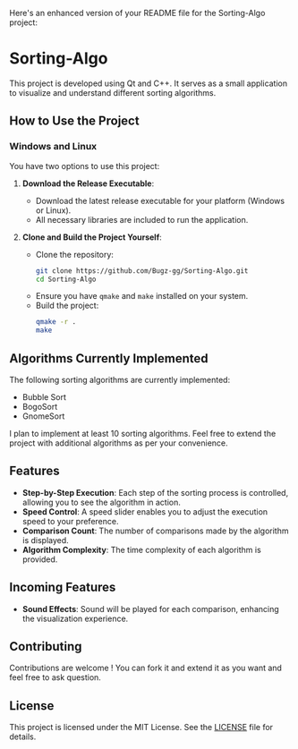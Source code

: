 Here's an enhanced version of your README file for the Sorting-Algo project:

# Sorting-Algo

This project is developed using Qt and C++. It serves as a small application to visualize and understand different sorting algorithms.

## How to Use the Project

### Windows and Linux

You have two options to use this project:

1. **Download the Release Executable**:
   - Download the latest release executable for your platform (Windows or Linux).
   - All necessary libraries are included to run the application.

2. **Clone and Build the Project Yourself**:
   - Clone the repository:
     ```sh
     git clone https://github.com/Bugz-gg/Sorting-Algo.git
     cd Sorting-Algo
     ```
   - Ensure you have `qmake` and `make` installed on your system.
   - Build the project:
     ```sh
     qmake -r .
     make
     ```

## Algorithms Currently Implemented

The following sorting algorithms are currently implemented:

- Bubble Sort
- BogoSort
- GnomeSort

I plan to implement at least 10 sorting algorithms. Feel free to extend the project with additional algorithms as per your convenience.

## Features

- **Step-by-Step Execution**: Each step of the sorting process is controlled, allowing you to see the algorithm in action.
- **Speed Control**: A speed slider enables you to adjust the execution speed to your preference.
- **Comparison Count**: The number of comparisons made by the algorithm is displayed.
- **Algorithm Complexity**: The time complexity of each algorithm is provided.

## Incoming Features

- **Sound Effects**: Sound will be played for each comparison, enhancing the visualization experience.

## Contributing

Contributions are welcome ! You can fork it and extend it as you want and feel free to ask question.

## License

This project is licensed under the MIT License. See the [LICENSE](LICENSE) file for details.
